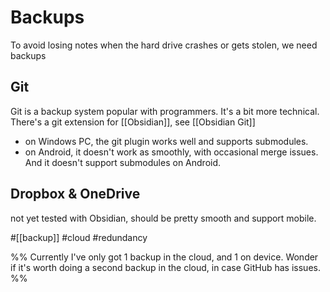 # Backups
To avoid losing notes when the hard drive crashes or gets stolen, we need backups

## Git
Git is a backup system popular with programmers. It's a bit more technical.
There's a git extension for [[Obsidian]], see [[Obsidian Git]]
- on Windows PC, the git plugin works well and supports submodules.
- on Android, it doesn't work as smoothly, with occasional merge issues. And it doesn't support submodules on Android.

## Dropbox & OneDrive
not yet tested with Obsidian, should be pretty smooth and support mobile.

#[[backup]] #cloud #redundancy

%%
Currently I've only got 1 backup in the cloud, and 1 on device. 
Wonder if it's worth doing a second backup in the cloud, in case GitHub has issues. 
%%
